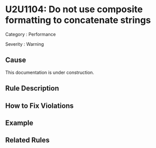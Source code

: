 # U2U1104: Do not use composite formatting to concatenate strings

Category : Performance

Severity : Warning

## Cause

This documentation is under construction.

## Rule Description



## How to Fix Violations



## Example



## Related Rules
